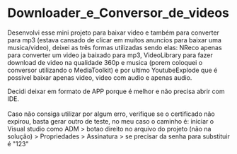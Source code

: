 # Downloader_e_Conversor_de_videos



Desenvolvi esse mini projeto para baixar video e também para converter para mp3 (estava cansado de clicar em muitos anuncios para baixar uma musica/video), deixei as três formas utilizadas sendo elas: NReco apenas para converter um
video ja baixado para mp3, VideoLibrary para fazer download de video na qualidade 360p e musica (porem coloquei o conversor utilizando o MediaToolkit) e por ultimo 
YoutubeExplode que é possivel baixar apenas video, video com audio e apenas audio.<br>

Decidi deixar em formato de APP porque é melhor e não precisa abrir com IDE. <br><br>
Caso não consiga utilizar por algum erro, verifique se o certificado não expirou, basta gerar outro de teste, no meu caso o caminho é: iniciar o Visual studio como ADM > botao direito no arquivo do projeto (não na solução) > Propriedades > Assinatura > se precisar da senha para substituir é "123"
